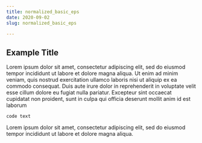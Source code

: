 ```yaml
---
title: normalized_basic_eps
date: 2020-09-02
slug: normalized_basic_eps

---
```

## Example Title

Lorem ipsum dolor sit amet, consectetur adipiscing elit, sed do eiusmod tempor incididunt ut labore et dolore magna aliqua. Ut enim ad minim veniam, quis nostrud exercitation ullamco laboris nisi ut aliquip ex ea commodo consequat. Duis aute irure dolor in reprehenderit in voluptate velit esse cillum dolore eu fugiat nulla pariatur. Excepteur sint occaecat cupidatat non proident, sunt in culpa qui officia deserunt mollit anim id est laborum

    code text

Lorem ipsum dolor sit amet, consectetur adipiscing elit, sed do eiusmod tempor incididunt ut labore et dolore magna aliqua.